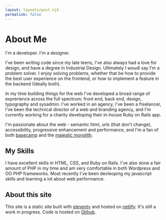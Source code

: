 ```yaml
---
layout: layouts/post.njk
permalink: false
---
```


# About Me

I'm a developer. I'm a designer. 

I've been writing code since my late teens, I've also always had a love for design, and have a degree in Industrial Design.  Ultimately I woudl say I'm a problem solver. I enjoy solving problems, whether that be how to provide the best user experience on the frontend, or how to implement a feature in the backend (Ideally both).

In my time building things for the web I've developed a broad range of exprerience across the full spectrum; front end, back end, design, typography and sysadmin.  I've worked in an agency, I've been a freelancer, I've been the technical director of a web and branding agency, and I'm currently working for a charity developing their in-house Ruby on Rails app.

I'm passionate about the web - semantic html, urls (that don't change), accessibility, progressive enhancement and performance, and I'm a fan of both [basecamp](https://basecamp.com) and the [majestic monolith](https://m.signalvnoise.com/the-majestic-monolith/).

## My Skills
I have excellent skills in HTML, CSS, and Ruby on Rails.  I've also done a fair amount of PHP in my time and am very comfortable in both Wordpress and OO PHP frameworks.  Most recently I've been devleoping my javascript skills and learning a lot about web performance.

## About this site

This site is a static site built with [eleventy](https://www.11ty.dev) and hosted on [netlify](https://www.netlify.com). It's still a work in progress. Code is hosted on [Gtihub](https://github.com/chrispymm/chrispymm.co.uk).








